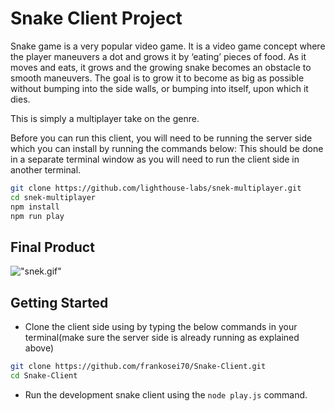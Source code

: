 # Snake Client Project

Snake game is a very popular video game. It is a video game concept where the player maneuvers a dot and grows it by ‘eating’ pieces of food. As it moves and eats, it grows and the growing snake becomes an obstacle to smooth maneuvers. The goal is to grow it to become as big as possible without bumping into the side walls, or bumping into itself, upon which it dies.

This is simply a multiplayer take on the genre.

Before you can run this client, you will need to be running the server side which you can install by running the commands below:
This should be done in a separate terminal window as you will need to run the client side in another terminal.
```bash
git clone https://github.com/lighthouse-labs/snek-multiplayer.git
cd snek-multiplayer
npm install
npm run play
```

## Final Product
!["snek.gif"](https://raw.githubusercontent.com/taniarascia/snek/master/snek.gif)

## Getting Started
- Clone the client side using by typing the below commands in your terminal(make sure the server side is already running as explained above)
```bash
git clone https://github.com/frankosei70/Snake-Client.git
cd Snake-Client
```
- Run the development snake client using the `node play.js` command.